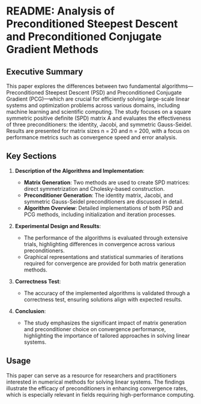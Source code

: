 # README: Analysis of Preconditioned Steepest Descent and Preconditioned Conjugate Gradient Methods

## Executive Summary
This paper explores the differences between two fundamental algorithms—Preconditioned Steepest Descent (PSD) and Preconditioned Conjugate Gradient (PCG)—which are crucial for efficiently solving large-scale linear systems and optimization problems across various domains, including machine learning and scientific computing. The study focuses on a square symmetric positive definite (SPD) matrix A and evaluates the effectiveness of three preconditioners: the identity, Jacobi, and symmetric Gauss-Seidel. Results are presented for matrix sizes n = 20 and n = 200, with a focus on performance metrics such as convergence speed and error analysis.

## Key Sections
1. **Description of the Algorithms and Implementation**:
   - **Matrix Generation**: Two methods are used to create SPD matrices: direct symmetrization and Cholesky-based construction.
   - **Preconditioner Generation**: The identity matrix, Jacobi, and symmetric Gauss-Seidel preconditioners are discussed in detail.
   - **Algorithm Overview**: Detailed implementations of both PSD and PCG methods, including initialization and iteration processes.

2. **Experimental Design and Results**:
   - The performance of the algorithms is evaluated through extensive trials, highlighting differences in convergence across various preconditioners.
   - Graphical representations and statistical summaries of iterations required for convergence are provided for both matrix generation methods.

3. **Correctness Test**:
   - The accuracy of the implemented algorithms is validated through a correctness test, ensuring solutions align with expected results.

4. **Conclusion**:
   - The study emphasizes the significant impact of matrix generation and preconditioner choice on convergence performance, highlighting the importance of tailored approaches in solving linear systems.

## Usage
This paper can serve as a resource for researchers and practitioners interested in numerical methods for solving linear systems. The findings illustrate the efficacy of preconditioners in enhancing convergence rates, which is especially relevant in fields requiring high-performance computing.
